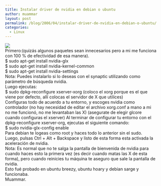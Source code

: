 ```yaml
---
title: Instalar driver de nvidia en debian o ubuntu
author: muammar
layout: post
permalink: /blog/2006/04/instalar-driver-de-nvidia-en-debian-o-ubuntu/
categories:
  - Linux
---
```

![][1]  
Primero:(quizás algunos paquetes sean innecesarios pero a mi me funciona con 100 % de efectividad de esa manera).  
$ sudo apt-get install nvidia-glx  
$ sudo apt-get install nvidia-kernel-common  
$ sudo apt-get install nvidia-settings  
Nota: Puedes instalarlo si lo deseas con el synaptic utilizando como parámetro de búsqueda nvidia.  
Luego ejecutas:  
$ sudo dpkg-reconfigure xserver-xorg (coloco el xorg porque es el que viene por defecto, allí colocas el servidor de X que utilices)  
Configuras todo de acuerdo a tu entorno, y escoges nvidia como controlador (no hay necesidad de editar el archivo xorg.conf a mano a mi no me funcionó, no me levantaban las X) (asegurate de elegir glcore cuando configuras el xserver) Al terminar de configurar tu entorno con el dpkg-reconfigure xserver-org, ejecutas el siguiente comando:  
$ sudo nvidia-glx-config enable  
Para debian te logeas como root y haces todo lo anterior sin el sudo.  
Luego, pulsas Ctrl + Alt + Backspace y listo de esta forma esta activada la aceleración de nvidia.  
Nota: Es normal que no te salga la pantalla de bienvenida de nvidia para cuando haces esto la primera vez (es decir cuando matas las X de esta forma), pero cuando reinicies tu máquina te aseguro que sale la pantalla de nvidia.  
Esto fué probado en ubuntu breezy, ubuntu hoary y debian sarge y funcionaba.  
Muammar.

 [1]: http://cache.gizmodo.com/gadgets/images/nvidia_logo.jpg